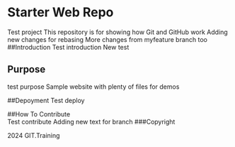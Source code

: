 # Starter Web Repo
Test project
This repository is for showing how Git and GitHub work
Adding new changes for rebasing
More changes from myfeature branch too
##Introduction
Test introduction
New test
## Purpose
test purpose
Sample website with plenty of files for demos

##Depoyment
Test deploy

##How To Contribute 	
Test contribute
Adding new text for branch
###Copyright

2024 GIT.Training